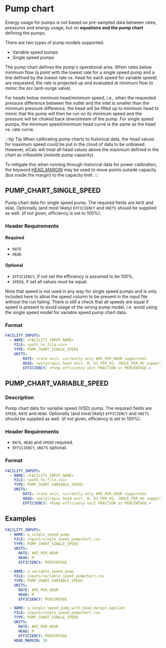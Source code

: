 # Pump chart

Energy usage for pumps is not based on pre-sampled data between rates,
pressures and energy usage, but on **equations and the pump chart** defining the pumps.

There are two types of pump models supported:
- Variable speed pumps
- Single speed pumps

The pump chart defines the pump's operational area. When rates below minimum flow
(a point with the lowest rate for a single speed pump and a line defined by the lowest rate vs.
head for each speed for variable speed) are requested, the rate is projected up and
evaluated at minimum flow to mimic the `ASV` (anti-surge valve).

For heads below minimum head/minimum speed, i.e., when the requested pressure
difference between the outlet and the inlet is smaller than the minimum pressure difference,
the head will be lifted up to minimum head to mimic that the pump will then be run on
its minimum speed and the pressure will be choked back downstream of the pump.
For single speed pumps, the minimum speed/minimum head curve is the same as
the head vs. rate curve.

:::tip Tip
When calibrating pump charts to historical data, the head values for maximum speed could be
put in the cloud of data to be unbiased. However, eCalc will treat all head values above the
maximum defined in the chart as infeasible (outside pump capacity). 

To mitigate this when
running through historical data for power calibration, the keyword [HEAD_MARGIN](../../../../references/keywords/HEAD_MARGIN) may be used to move points outside capacity (but inside the margin) to the capacity limit.
:::

## PUMP_CHART_SINGLE_SPEED

Pump chart data for single speed pump. The required fields are `RATE` and `HEAD`. Optionally (and most likely) `EFFICIENCY` and `UNITS` should be supplied as well.
(if not given, efficiency is set to 100%).

### Header Requirements
#### Required
- `RATE`
- `HEAD`

#### Optional
- `EFFICIENCY`, if not set the efficiency is assumed to be 100%.
- `SPEED`, if set all values must be equal.

Note that speed is not used in any way for single speed pumps and is only included here to allow the speed column to be
present in the input file without the run failing. There is still a check that all speeds are equal if speed is present
to avoid usage of the wrong pump model, i.e. avoid using the single speed model for variable speed pump chart data.

### Format
~~~~~~~~yaml
FACILITY_INPUTS:
  - NAME: <FACILITY_INPUT_NAME>
    FILE: <path_to_file.csv>
    TYPE: PUMP_CHART_SINGLE_SPEED
    UNITS:
        RATE: <rate unit, currently only AM3_PER_HOUR supported>
        HEAD: <polytropic head unit, M, KJ_PER_KG, JOULE_PER_KG supported>
        EFFICIENCY: <Pump efficiency unit FRACTION or PERCENTAGE.>
~~~~~~~~

## PUMP_CHART_VARIABLE_SPEED
### Description
Pump chart data for variable speed (VSD) pump. The required fields are `SPEED`,
`RATE` and `HEAD`. Optionally (and most likely) `EFFICIENCY` and `UNITS` should be supplied as well.
(if not given, efficiency is set to 100%).

### Header Requirements
- `RATE`, `HEAD` and `SPEED` required.
- `EFFICIENCY`, `UNITS` optional.

### Format
~~~~~~~~yaml
FACILITY_INPUTS:
  - NAME: <FACILITY_INPUT_NAME>
    FILE: <path_to_file.csv>
    TYPE: PUMP_CHART_VARIABLE_SPEED
    UNITS:
        RATE: <rate unit, currently only AM3_PER_HOUR supported>
        HEAD: <polytropic head unit, M, KJ_PER_KG, JOULE_PER_KG supported>
        EFFICIENCY: <Pump efficiency unit FRACTION or PERCENTAGE.>
~~~~~~~~

## Examples
~~~~~~~~yaml
FACILITY_INPUTS:
  - NAME: a_single_speed_pump
    FILE: inputs/single_speed_pumpchart.csv
    TYPE: PUMP_CHART_SINGLE_SPEED
    UNITS:
      RATE: AM3_PER_HOUR
      HEAD: M
      EFFICIENCY: PERCENTAGE
      
  - NAME: a_variable_speed_pump
    FILE: inputs/variable_speed_pumpchart.csv
    TYPE: PUMP_CHART_VARIABLE_SPEED
    UNITS:
      RATE: AM3_PER_HOUR
      HEAD: M
      EFFICIENCY: PERCENTAGE

  - NAME: a_single_speed_pump_with_head_margin_applied
    FILE: inputs/single_speed_pumpchart.csv
    TYPE: PUMP_CHART_SINGLE_SPEED
    UNITS:
      RATE: AM3_PER_HOUR
      HEAD: M
      EFFICIENCY: PERCENTAGE
    HEAD_MARGIN: 10
~~~~~~~~
